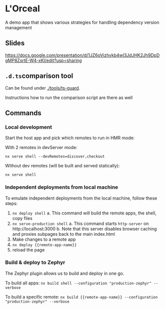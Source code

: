 # L'Orceal

A demo app that shows various strategies for handling dependency version management

## Slides

https://docs.google.com/presentation/d/1JZ6oVizhvkb4wI3JdJHK2Jh9DpDgMP8ZsrtE-W4-xKI/edit?usp=sharing

## `.d.ts`comparison tool

Can be found under [./tools/ts-guard](./tools/ts-guard/README.md).

Instructions how to run the comparison script are there as well

## Commands

### Local development

Start the host app and pick which remotes to run in HMR mode:

With 2 remotes in devServer mode:

`nx serve shell --devRemotes=discover,checkout`

Without dev remotes (will be built and served statically):

`nx serve shell`

### Independent deployments from local machine

To emulate independent deployments from the local machine, follow these steps:

1. `nx deploy shell`
   a. This command will build the remote apps, the shell, copy files
2. `nx serve-production shell`
   a. This command starts `http-server` on http://localhost:3000
   b. Note that this server disables browser caching and proxies subpages back to the main index.html
3. Make changes to a remote app
4. `nx deploy {{remote-app-name}}`
5. reload the page

### Build & deploy to Zephyr

The Zephyr plugin allows us to build and deploy in one go.

To build all apps: `nx build shell --configuration "production-zephyr" --verbose`

To build a specific remote: `nx build {{remote-app-name}} --configuration "production-zephyr" --verbose`
